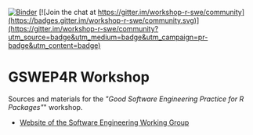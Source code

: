 [![Binder](https://mybinder.org/badge_logo.svg)](https://mybinder.org/v2/gh/kkmann/workshop-r-swe/HEAD?urlpath=rstudio) [![Join the chat at https://gitter.im/workshop-r-swe/community](https://badges.gitter.im/workshop-r-swe/community.svg)](https://gitter.im/workshop-r-swe/community?utm_source=badge&utm_medium=badge&utm_campaign=pr-badge&utm_content=badge)

# GSWEP4R Workshop

Sources and materials for the *"Good Software Engineering Practice for R Packages"*" workshop.

* [Website of the Software Engineering Working Group](https://rconsortium.github.io/asa-biop-swe-wg/)
